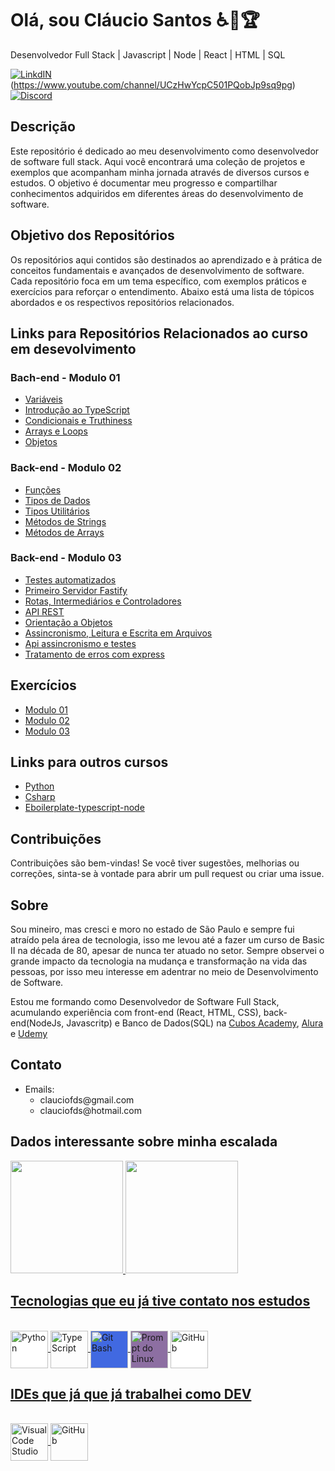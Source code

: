 # Olá, sou Cláucio Santos ♿🏁🏆
Desenvolvedor Full Stack | Javascript | Node | React | HTML | SQL

[![LinkdIN](https://img.shields.io/badge/LinkedIn-0077B5?style=for-the-badge&logo=linkedin&logoColor=white)](https://www.linkedin.com/in/claucio-f-d-dos-santos-a2b46532/)(https://www.youtube.com/channel/UCzHwYcpC501PQobJp9sq9pg) [![Discord](https://img.shields.io/badge/Discord-7289DA?style=for-the-badge&logo=discord&logoColor=white)](https://img.sclauciofds)

## Descrição

Este repositório é dedicado ao meu desenvolvimento como desenvolvedor de software full stack. Aqui você encontrará uma coleção de projetos e exemplos que acompanham minha jornada através de diversos cursos e estudos. O objetivo é documentar meu progresso e compartilhar conhecimentos adquiridos em diferentes áreas do desenvolvimento de software.

## Objetivo dos Repositórios

Os repositórios aqui contidos são destinados ao aprendizado e à prática de conceitos fundamentais e avançados de desenvolvimento de software. Cada repositório foca em um tema específico, com exemplos práticos e exercícios para reforçar o entendimento. Abaixo está uma lista de tópicos abordados e os respectivos repositórios relacionados.

## Links para Repositórios Relacionados ao curso em desevolvimento

### Bach-end - Modulo 01
- [Variáveis](https://github.com/Clauciofds/Intruducao_Type_Script/tree/main/modulo_01/aulas/01-variaveis)
- [Introdução ao TypeScript](https://github.com/Clauciofds/Intruducao_Type_Script/tree/main/modulo_01/aulas/02-introducao_typescript)
- [Condicionais e Truthiness](https://github.com/Clauciofds/Intruducao_Type_Script/tree/main/modulo_01/aulas/03-condicionais)
- [Arrays e Loops](https://github.com/Clauciofds/Intruducao_Type_Script/tree/main/modulo_01/aulas/04-array_loop)
- [Objetos](https://github.com/Clauciofds/Intruducao_Type_Script/tree/main/modulo_01/aulas/05-objetos)

### Back-end - Modulo 02
- [Funções](https://github.com/Clauciofds/Intruducao_Type_Script/tree/main/modulo_02/aulas/01-funcoes)
- [Tipos de Dados](https://github.com/Clauciofds/Intruducao_Type_Script/tree/main/modulo_02/aulas/02-tipos_de_dados_II)
- [Tipos Utilitários](https://github.com/Clauciofds/Intruducao_Type_Script/tree/main/modulo_02/aulas/03-tipos_utilitarios_ts)
- [Métodos de Strings](https://github.com/Clauciofds/Intruducao_Type_Script/tree/main/modulo_02/aulas/04-metodos_strings)
- [Métodos de Arrays](https://github.com/Clauciofds/Intruducao_Type_Script/tree/main/modulo_02/aulas/05-metodos_arrays)

### Back-end - Modulo 03
- [Testes automatizados](https://github.com/Clauciofds/Intruducao_Type_Script/tree/main/modulo_03/aulas/01-testes_automatizados)
- [Primeiro Servidor Fastify](https://github.com/Clauciofds/Intruducao_Type_Script/tree/main/modulo_03/aulas/02-primeiro_servidor_fastify)
- [Rotas, Intermediários e Controladores](https://github.com/Clauciofds/Intruducao_Type_Script/tree/main/modulo_03/aulas/04-rotas_itermediaria_controladores)
- [API REST](https://github.com/Clauciofds/Intruducao_Type_Script/tree/main/modulo_03/aulas/05-api_rest)
- [Orientação a Objetos](https://github.com/Clauciofds/Intruducao_Type_Script/tree/main/modulo_03/aulas/06-orientacao_objetos)
- [Assincronismo, Leitura e Escrita em Arquivos](https://github.com/Clauciofds/Intruducao_Type_Script/tree/main/modulo_03/aulas/08-assincronismo_leteitura_escrita_arq)
- [Api assincronismo e testes](https://github.com/Clauciofds/Intruducao_Type_Script/tree/main/modulo_03/aulas/09-api_assincronismo_testes)
- [Tratamento de erros com express](https://github.com/Clauciofds/Intruducao_Type_Script/tree/main/modulo_03/aulas/10-tratamento_de_erros_heran%C3%A7a_polimorfismo)

## Exercícios

- [Modulo 01](https://github.com/Clauciofds/Intruducao_Type_Script/tree/main/modulo_01/exercicios)
- [Modulo 02](https://github.com/Clauciofds/Intruducao_Type_Script/tree/main/modulo_02/exercicios)
- [Modulo 03](https://github.com/Clauciofds/Intruducao_Type_Script/tree/main/modulo_03/exercicios)

## Links para outros cursos
- [Python](https://github.com/Clauciofds/Curso_Python_Introducao)
- [Csharp](https://github.com/Clauciofds/CSharp_Intruducao)
- [Eboilerplate-typescript-node ](https://github.com/Clauciofds/boilerplate-typescript-node)



## Contribuições

Contribuições são bem-vindas! Se você tiver sugestões, melhorias ou correções, sinta-se à vontade para abrir um pull request ou criar uma issue.

## Sobre

Sou mineiro, mas cresci e moro no estado de São Paulo e sempre fui atraído pela área de tecnologia, isso me levou até a fazer um curso de Basic II na década de 80, apesar de nunca ter atuado no setor. Sempre observei o grande impacto da tecnologia na mudança e transformação na vida das pessoas, por isso meu interesse em adentrar no meio de Desenvolvimento de Software.

Estou me formando como Desenvolvedor de Software Full Stack, acumulando experiência com front-end (React, HTML, CSS), back-end(NodeJs, Javascritp) e Banco de Dados(SQL)
na [Cubos Academy](https://cubos.academy/), [Alura](https://www.alura.com.br/) e [Udemy](https://www.udemy.com/pt/)

## Contato

- Emails: 
  - <div>clauciofds@gmail.com
  - <div>clauciofds@hotmail.com





## Dados interessante sobre minha escalada


<div>
<a href="https://github.com/Clauciofds">
<img loading="lazy" height="180em" src="https://github-readme-stats.vercel.app/api/top-langs/?username=Clauciofds&layout=compact&langs_count=7&theme=dracula"/>
<img loading="lazy" height="180em" src="https://github-readme-stats.vercel.app/api?username=Clauciofds&show_icons=true&theme=dracula&include_all_commits=true&count_private=true"/>
</div>


## Tecnologias que eu já tive contato nos estudos
<div style="display: inline_block"><br/>
  <img align="center" alt="Python" width="60" height="60" title="Python" style="background-color: #FFf;" src="https://cdn.jsdelivr.net/gh/devicons/devicon@latest/icons/python/python-original-wordmark.svg" />
  <img align="center" alt="TypeScript" width="60" height="60" title="Type Script" src="https://cdn.jsdelivr.net/gh/devicons/devicon@latest/icons/typescript/typescript-plain.svg" />
  <img align="center" alt="Git Bash" width="60" height="60" title="Git Bash" style="background-color: #4169E1;" src="https://cdn.jsdelivr.net/gh/devicons/devicon@latest/icons/bash/bash-plain.svg" />
  <img align="center" alt="Prompt do Linux" width="60" height="60" title="Prompt Linux" style="background-color: #4169;" src="https://cdn.jsdelivr.net/gh/devicons/devicon@latest/icons/linux/linux-original.svg" />
  <img align="center" alt="GitHub" width="60" height="60" title="GitHub" style="background-color: #FFFFFF;" src="https://cdn.jsdelivr.net/gh/devicons/devicon@latest/icons/github/github-original-wordmark.svg" />
</div>

## IDEs que já que já trabalhei como DEV
<div style="display: inline_block"><br/>
<img align="center" alt="Visual Code Studio" width="60" height="60" title="Visual Code Studio" src="https://cdn.jsdelivr.net/gh/devicons/devicon@latest/icons/visualstudio/visualstudio-original.svg" />
<img align="center" alt="GitHub" width="60" height="60" title="Pycharm" src="https://cdn.jsdelivr.net/gh/devicons/devicon@latest/icons/pycharm/pycharm-original.svg" />
</div><br/>


#
